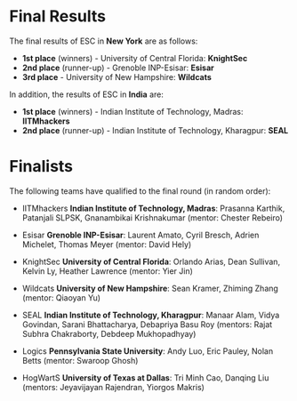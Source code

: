 Final Results
=============

The final results of ESC in **New York** are as follows:
-	**1st place** (winners) - University of Central Florida: **KnightSec**
-	**2nd place** (runner-up) - Grenoble INP-Esisar: **Esisar**
-	**3rd place** - University of New Hampshire: **Wildcats**

In addition, the results of ESC in **India** are:
-	**1st place** (winners) - Indian Institute of Technology, Madras: **IITMhackers**
-	**2nd place** (runner-up) - Indian Institute of Technology, Kharagpur: **SEAL**


Finalists
=========

The following teams have qualified to the final round (in random order):

-   IITMhackers **Indian Institute of Technology, Madras**: Prasanna Karthik, Patanjali SLPSK, Gnanambikai Krishnakumar (mentor: Chester Rebeiro)

-   Esisar **Grenoble INP-Esisar**: Laurent Amato, Cyril Bresch, Adrien Michelet, Thomas Meyer (mentor:
    David Hely)

-   KnightSec **University of Central Florida**: Orlando Arias, Dean Sullivan, Kelvin Ly, Heather Lawrence (mentor: Yier Jin)

-   Wildcats **University of New Hampshire**: Sean Kramer, Zhiming Zhang (mentor:
    Qiaoyan Yu)

-   SEAL **Indian Institute of Technology, Kharagpur**: Manaar Alam, Vidya Govindan, Sarani Bhattacharya, Debapriya Basu Roy (mentors: Rajat Subhra Chakraborty, Debdeep Mukhopadhyay)

-   Logics **Pennsylvania State University**: Andy Luo, Eric Pauley, Nolan Betts (mentor: Swaroop Ghosh)

-   HogWartS **University of Texas at Dallas**: Tri Minh Cao, Danqing Liu (mentors: Jeyavijayan Rajendran, Yiorgos Makris)
